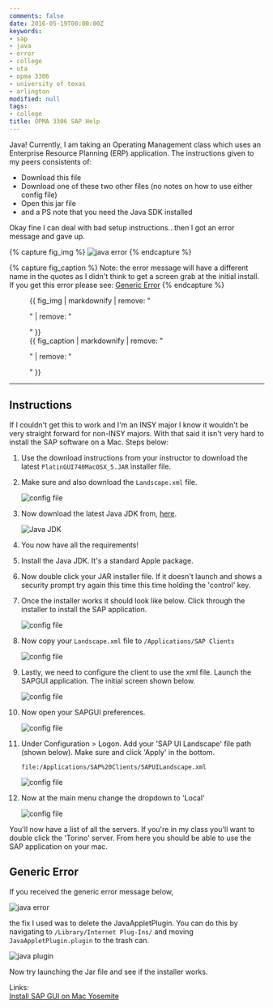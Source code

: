 ```yaml
---
comments: false
date: 2016-05-19T00:00:00Z
keywords:
- sap
- java
- error
- college
- uta
- opma 3306
- university of texas
- arlington
modified: null
tags:
- college
title: OPMA 3306 SAP Help
---
```


Java! Currently, I am taking an Operating Management class which uses an Enterprise Resource Planning (ERP) application. The instructions given to my peers consistents of:

* Download this file
* Download one of these two other files (no notes on how to use either config file)
* Open this jar file
* and a PS note that you need the Java SDK installed

Okay fine I can deal with bad setup instructions...then I got an error message and gave up.

{% capture fig_img %}
![java error](/images/2016-05-19/jarjarjar.png)
{% endcapture %}

{% capture fig_caption %}
Note: the error message will have a different name in the quotes as I didn't think to get a screen grab at the initial install. If you get this error please see: [Generic Error](#generic-error)
{% endcapture %}

<figure>
  {{ fig_img | markdownify | remove: "<p>" | remove: "</p>" }}
  <figcaption>{{ fig_caption | markdownify | remove: "<p>" | remove: "</p>" }}</figcaption>
</figure>

---

## Instructions

If I couldn't get this to work and I'm an INSY major I know it wouldn't be very straight forward for non-INSY majors. With that said it isn't very hard to install the SAP software on a Mac. Steps below:

1. Use the download instructions from your instructor to download the latest `PlatinGUI740MacOSX_5.JAR` installer file.

1. Make sure and also download the `Landscape.xml` file.

    ![config file](/images/2016-05-19/config-file.png)

1. Now download the latest Java JDK from, [here](http://www.oracle.com/technetwork/java/javase/downloads/jdk8-downloads-2133151.html).

    ![Java JDK](/images/2016-05-19/java-jdk.png)

1. You now have all the requirements!

1. Install the Java JDK. It's a standard Apple package.

1. Now double click your JAR installer file. If it doesn't launch and shows a security prompt try again this time this time holding the 'control' key.

1. Once the installer works it should look like below. Click through the installer to install the SAP application.

    ![config file](/images/2016-05-19/sap-installer.png)

1. Now copy your `Landscape.xml` file to `/Applications/SAP Clients`

    ![config file](/images/2016-05-19/copy-config-file.png)

1. Lastly, we need to configure the client to use the xml file. Launch the SAPGUI application. The initial screen shown below.

    ![config file](/images/2016-05-19/first-screen.png)

1. Now open your SAPGUI preferences.

    ![config file](/images/2016-05-19/app-prefs.png)

1. Under Configuration > Logon. Add your 'SAP UI Landscape' file path (shown below). Make sure and click 'Apply' in the bottom.

    ```
    file:/Applications/SAP%20Clients/SAPUILandscape.xml
    ```

    ![config file](/images/2016-05-19/pref-setup.png)

1. Now at the main menu change the dropdown to 'Local'

    ![config file](/images/2016-05-19/dropdown.png)

You'll now have a list of all the servers. If you're in my class you'll want to double click the 'Torino' server. From here you should be able to use the SAP application on your mac.



## Generic Error
If you received the generic error message below,

![java error](/images/2016-05-19/jarjarjar.png)

the fix I used was to delete the JavaAppletPlugin. You can do this by navigating to `/Library/Internet Plug-Ins/` and moving `JavaAppletPlugin.plugin` to the trash can.

![java plugin](/images/2016-05-19/plugin-path.png)

Now try launching the Jar file and see if the installer works.

Links:  
[Install SAP GUI on Mac Yosemite](http://scn.sap.com/community/gui/blog/2015/04/25/steps-to-install-sap-gui-on-mac-yosemite)
